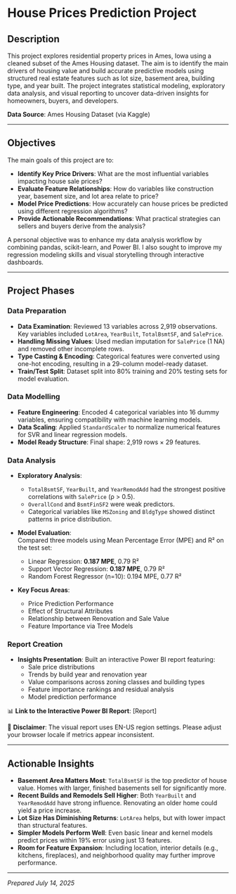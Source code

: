 # House Prices Prediction Project

## Description  
This project explores residential property prices in Ames, Iowa using a cleaned subset of the Ames Housing dataset. The aim is to identify the main drivers of housing value and build accurate predictive models using structured real estate features such as lot size, basement area, building type, and year built. The project integrates statistical modeling, exploratory data analysis, and visual reporting to uncover data-driven insights for homeowners, buyers, and developers.

**Data Source**: Ames Housing Dataset (via Kaggle)

---

## Objectives

The main goals of this project are to:

- **Identify Key Price Drivers**: What are the most influential variables impacting house sale prices?
- **Evaluate Feature Relationships**: How do variables like construction year, basement size, and lot area relate to price?
- **Model Price Predictions**: How accurately can house prices be predicted using different regression algorithms?
- **Provide Actionable Recommendations**: What practical strategies can sellers and buyers derive from the analysis?

A personal objective was to enhance my data analysis workflow by combining pandas, scikit-learn, and Power BI. I also sought to improve my regression modeling skills and visual storytelling through interactive dashboards.

---

## Project Phases

### Data Preparation

- **Data Examination**: Reviewed 13 variables across 2,919 observations. Key variables included `LotArea`, `YearBuilt`, `TotalBsmtSF`, and `SalePrice`.
- **Handling Missing Values**: Used median imputation for `SalePrice` (1 NA) and removed other incomplete rows.
- **Type Casting & Encoding**: Categorical features were converted using one-hot encoding, resulting in a 29-column model-ready dataset.
- **Train/Test Split**: Dataset split into 80% training and 20% testing sets for model evaluation.

### Data Modelling

- **Feature Engineering**: Encoded 4 categorical variables into 16 dummy variables, ensuring compatibility with machine learning models.
- **Data Scaling**: Applied `StandardScaler` to normalize numerical features for SVR and linear regression models.
- **Model Ready Structure**: Final shape: 2,919 rows × 29 features.

### Data Analysis

- **Exploratory Analysis**:  
  - `TotalBsmtSF`, `YearBuilt`, and `YearRemodAdd` had the strongest positive correlations with `SalePrice` (ρ > 0.5).  
  - `OverallCond` and `BsmtFinSF2` were weak predictors.  
  - Categorical variables like `MSZoning` and `BldgType` showed distinct patterns in price distribution.

- **Model Evaluation**:  
  Compared three models using Mean Percentage Error (MPE) and R² on the test set:
  - Linear Regression: **0.187 MPE**, 0.79 R²
  - Support Vector Regression: **0.187 MPE**, 0.79 R²
  - Random Forest Regressor (n=10): 0.194 MPE, 0.77 R²

- **Key Focus Areas**:
  - Price Prediction Performance
  - Effect of Structural Attributes
  - Relationship between Renovation and Sale Value
  - Feature Importance via Tree Models

### Report Creation

- **Insights Presentation**: Built an interactive Power BI report featuring:
  - Sale price distributions
  - Trends by build year and renovation year
  - Value comparisons across zoning classes and building types
  - Feature importance rankings and residual analysis
  - Model prediction performance

📊 **Link to the Interactive Power BI Report**: [Report]

📌 **Disclaimer**: The visual report uses EN-US region settings. Please adjust your browser locale if metrics appear inconsistent.

---

## Actionable Insights

- **Basement Area Matters Most**: `TotalBsmtSF` is the top predictor of house value. Homes with larger, finished basements sell for significantly more.
- **Recent Builds and Remodels Sell Higher**: Both `YearBuilt` and `YearRemodAdd` have strong influence. Renovating an older home could yield a price increase.
- **Lot Size Has Diminishing Returns**: `LotArea` helps, but with lower impact than structural features.
- **Simpler Models Perform Well**: Even basic linear and kernel models predict prices within 19% error using just 13 features.
- **Room for Feature Expansion**: Including location, interior details (e.g., kitchens, fireplaces), and neighborhood quality may further improve performance.

---
*Prepared July 14, 2025*
